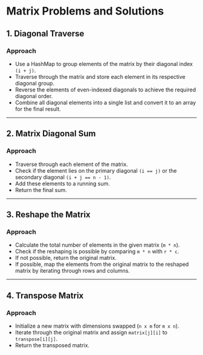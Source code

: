 # Matrix Problems and Solutions

 

## 1. Diagonal Traverse

### Approach
- Use a HashMap to group elements of the matrix by their diagonal index `(i + j)`.
- Traverse through the matrix and store each element in its respective diagonal group.
- Reverse the elements of even-indexed diagonals to achieve the required diagonal order.
- Combine all diagonal elements into a single list and convert it to an array for the final result.

---

## 2. Matrix Diagonal Sum

### Approach
- Traverse through each element of the matrix.
- Check if the element lies on the primary diagonal `(i == j)` or the secondary diagonal `(i + j == n - 1)`.
- Add these elements to a running sum.
- Return the final sum.

---

## 3. Reshape the Matrix

### Approach
- Calculate the total number of elements in the given matrix (`m * n`).
- Check if the reshaping is possible by comparing `m * n` with `r * c`.
- If not possible, return the original matrix.
- If possible, map the elements from the original matrix to the reshaped matrix by iterating through rows and columns.

---

## 4. Transpose Matrix

### Approach
- Initialize a new matrix with dimensions swapped (`n x m` for `m x n`).
- Iterate through the original matrix and assign `matrix[j][i]` to `transpose[i][j]`.
- Return the transposed matrix.
